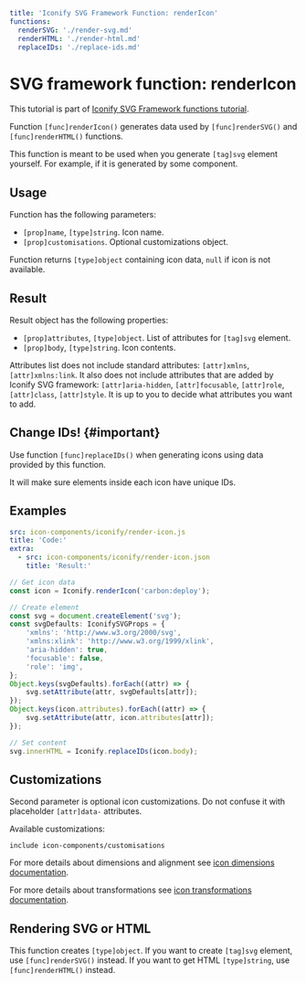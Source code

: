 ```yaml
title: 'Iconify SVG Framework Function: renderIcon'
functions:
  renderSVG: './render-svg.md'
  renderHTML: './render-html.md'
  replaceIDs: './replace-ids.md'
```

# SVG framework function: renderIcon

This tutorial is part of [Iconify SVG Framework functions tutorial](./functions.md#render).

Function `[func]renderIcon()` generates data used by `[func]renderSVG()` and `[func]renderHTML()` functions.

This function is meant to be used when you generate `[tag]svg` element yourself. For example, if it is generated by some component.

## Usage

Function has the following parameters:

- `[prop]name`, `[type]string`. Icon name.
- `[prop]customisations`. Optional customizations object.

Function returns `[type]object` containing icon data, `null` if icon is not available.

## Result

Result object has the following properties:

- `[prop]attributes`, `[type]object`. List of attributes for `[tag]svg` element.
- `[prop]body`, `[type]string`. Icon contents.

Attributes list does not include standard attributes: `[attr]xmlns`, `[attr]xmlns:link`. It also does not include attributes that are added by Iconify SVG framework: `[attr]aria-hidden`, `[attr]focusable`, `[attr]role`, `[attr]class`, `[attr]style`. It is up to you to decide what attributes you want to add.

## Change IDs! {#important}

Use function `[func]replaceIDs()` when generating icons using data provided by this function.

It will make sure elements inside each icon have unique IDs.

## Examples

```yaml
src: icon-components/iconify/render-icon.js
title: 'Code:'
extra:
  - src: icon-components/iconify/render-icon.json
    title: 'Result:'
```

```js
// Get icon data
const icon = Iconify.renderIcon('carbon:deploy');

// Create element
const svg = document.createElement('svg');
const svgDefaults: IconifySVGProps = {
	'xmlns': 'http://www.w3.org/2000/svg',
	'xmlns:xlink': 'http://www.w3.org/1999/xlink',
	'aria-hidden': true,
	'focusable': false,
	'role': 'img',
};
Object.keys(svgDefaults).forEach((attr) => {
	svg.setAttribute(attr, svgDefaults[attr]);
});
Object.keys(icon.attributes).forEach((attr) => {
	svg.setAttribute(attr, icon.attributes[attr]);
});

// Set content
svg.innerHTML = Iconify.replaceIDs(icon.body);
```

## Customizations

Second parameter is optional icon customizations. Do not confuse it with placeholder `[attr]data-` attributes.

Available customizations:

`include icon-components/customisations`

For more details about dimensions and alignment see [icon dimensions documentation](./dimensions.md).

For more details about transformations see [icon transformations documentation](./transform.md).

## Rendering SVG or HTML

This function creates `[type]object`. If you want to create `[tag]svg` element, use `[func]renderSVG()` instead. If you want to get HTML `[type]string`, use `[func]renderHTML()` instead.
